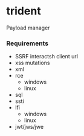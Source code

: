 # trident
Payload manager

### Requirements
 - SSRF interactsh client url
 - xss mutations
 - xml
 - rce
   - windows
   - linux
 - sql
 - ssti
 - lfi
   - windows
   - linux
 - jwt/jws/jwe
